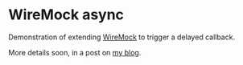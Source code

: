 # WireMock async

Demonstration of extending [WireMock](http://wiremock.org) to trigger a delayed
callback.

More details soon, in a post on [my blog](https://blog.michaelstrasser.com).